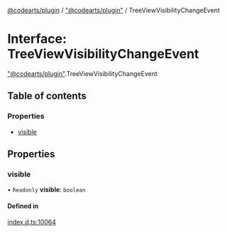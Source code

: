 [@codearts/plugin](../README.md) / ["@codearts/plugin"](../modules/_codearts_plugin_.md) / TreeViewVisibilityChangeEvent

# Interface: TreeViewVisibilityChangeEvent

["@codearts/plugin"](../modules/_codearts_plugin_.md).TreeViewVisibilityChangeEvent

## Table of contents

### Properties

- [visible](codearts_plugin_.TreeViewVisibilityChangeEvent.md#visible)

## Properties

### visible

• `Readonly` **visible**: `boolean`

#### Defined in

[index.d.ts:10064](https://github.com/huaweicloud/cloudide-plugin-api/blob/d4de966/index.d.ts#L10064)
